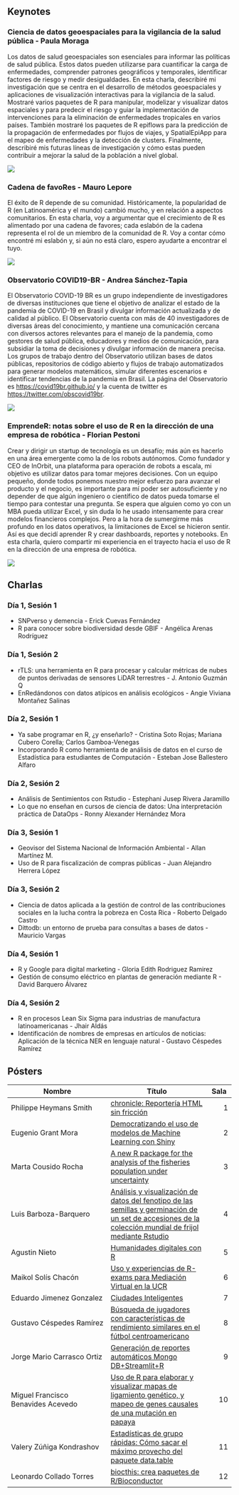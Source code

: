 ## Keynotes

### Ciencia de datos geoespaciales para la vigilancia de la salud pública - Paula Moraga

Los datos de salud geoespaciales son esenciales para informar las políticas de salud pública. Estos datos pueden utilizarse para cuantificar la carga de enfermedades, comprender patrones geográficos y temporales, identificar factores de riesgo y medir desigualdades. En esta charla, describiré mi investigación que se centra en el desarrollo de métodos geoespaciales y aplicaciones de visualización interactivas para la vigilancia de la salud. Mostraré varios paquetes de R para manipular, modelizar y visualizar datos espaciales y para predecir el riesgo y guiar la implementación de intervenciones para la eliminación de enfermedades tropicales en varios países. También mostraré los paquetes de R epiflows para la predicción de la propagación de enfermedades por flujos de viajes, y SpatialEpiApp para el mapeo de enfermedades y la detección de clusters. Finalmente, describiré mis futuras líneas de investigación y cómo estas pueden contribuir a mejorar la salud de la población a nivel global.


![](keynote2-01.png)

### Cadena de favoRes - Mauro Lepore

El éxito de R depende de su comunidad. Históricamente, la popularidad de R (en Latinoamérica y el mundo) cambió mucho, y en relación a aspectos comunitarios. En esta charla, voy a argumentar que el crecimiento de R es alimentado por una cadena de favores; cada eslabón de la cadena representa el rol de un miembro de la comunidad de R. Voy a contar cómo encontré mi eslabón y, si aún no está claro, espero ayudarte a encontrar el tuyo.

![](Keynote3-01.png)

### Observatorio COVID19-BR - Andrea Sánchez-Tapia

El Observatorio COVID-19 BR es un grupo independiente de investigadores de diversas instituciones que tiene el objetivo de analizar el estado de la pandemia de COVID-19 en Brasil y divulgar información actualizada y de calidad al público. El Observatorio cuenta con más de 40 investigadores de diversas áreas del conocimiento, y mantiene una comunicación cercana con diversos actores relevantes para el manejo de la pandemia, como gestores de salud pública, educadores y medios de comunicación, para subsidiar la toma de decisiones y divulgar información de manera precisa. Los grupos de trabajo dentro del Observatorio utilizan bases de datos públicas, repositorios de código abierto y flujos de trabajo automatizados para generar modelos matemáticos, simular diferentes escenarios e identificar tendencias de la pandemia en Brasil. La página del Observatorio es https://covid19br.github.io/ y la cuenta de twitter es https://twitter.com/obscovid19br. 


![](Keynote4-01.png)

### EmprendeR: notas sobre el uso de R en la dirección de una empresa de robótica - Florian Pestoni

Crear y dirigir un startup de tecnología es un desafío; más aún es hacerlo en una área emergente como la de los robots autónomos. Como fundador y CEO de InOrbit, una plataforma para operación de robots a escala, mi objetivo es utilizar datos para tomar mejores decisiones. Con un equipo pequeño, donde todos ponemos nuestro mejor esfuerzo para avanzar el producto y el negocio, es importante para mí poder ser autosuficiente y no depender de que algún ingeniero o científico de datos pueda tomarse el tiempo para contestar una pregunta. Se espera que alguien como yo con un MBA pueda utilizar Excel, y sin duda lo he usado intensamente para crear modelos financieros complejos. Pero a la hora de sumergirme más profundo en los datos operativos, la limitaciones de Excel se hicieron sentir. Así es que decidí aprender R y crear dashboards, reportes y notebooks. En esta charla, quiero compartir mi experiencia en el trayecto hacia el uso de R en la dirección de una empresa de robótica.

![](keynote1-01.png)

## Charlas

### Día 1, Sesión 1

* SNPverso y demencia - Erick Cuevas Fernández
* R para conocer sobre biodiversidad desde GBIF - Angélica Arenas Rodríguez

### Día 1, Sesión 2

* rTLS: una herramienta en R para procesar y calcular métricas de nubes de puntos derivadas de sensores LiDAR terrestres - J. Antonio Guzmán Q
* EnRedándonos con datos atípicos en análisis ecológicos - Angie Viviana Montañez Salinas

### Día 2, Sesión 1

* Ya sabe programar en R, ¿y enseñarlo? - Cristina Soto Rojas; Mariana Cubero Corella; Carlos Gamboa-Venegas
* Incorporando R como herramienta de análisis de datos en el curso de Estadística para estudiantes de Computación - Esteban Jose Ballestero Alfaro

### Día 2, Sesión 2

* Análisis de Sentimientos con Rstudio - Estephani Jusep Rivera Jaramillo
* Lo que no enseñan en cursos de ciencia de datos: Una interpretación práctica de DataOps - Ronny Alexander Hernández Mora

### Día 3, Sesión 1

* Geovisor del Sistema Nacional de Información Ambiental - Allan Martínez M.
* Uso de R para fiscalización de compras públicas - Juan Alejandro Herrera López

### Día 3, Sesión 2

* Ciencia de datos aplicada a la gestión de control de las contribuciones sociales en la lucha contra la pobreza en Costa Rica - Roberto Delgado Castro	
* Dittodb: un entorno de prueba para consultas a bases de datos - Mauricio Vargas	

### Día 4, Sesión 1

* R y Google para digital marketing - Gloria Edith Rodriguez Ramirez	
* Gestión de consumo eléctrico en plantas de generación mediante R - David Barquero Álvarez	

### Día 4, Sesión 2

* R en procesos Lean Six Sigma para industrias de manufactura latinoamericanas - Jhair Aldás	
* Identificación de nombres de empresas en artículos de noticias: Aplicación de la técnica NER en lenguaje natural - Gustavo Céspedes Ramírez	

## Pósters

<table class="table table-bordered table-hover table-condensed">
<thead><tr><th width="40%" title="Field #1">Nombre</th>
<th width="40%" title="Field #2">Título</th>
<th width="10%" title="Field #3">Sala</th>
</tr></thead>
<tbody><tr>
<td>Philippe Heymans Smith </td>
<td><a href="https://pheymanss.github.io/chronicle_conectaR2021/">chronicle: Reportería HTML sin fricción</a></td>
<td align="right">1</td>
</tr>
<tr>
<td>Eugenio Grant Mora</td>
<td><a href="https://rpubs.com/EugenioGrant/ConectaR2021">Democratizando el uso de modelos de Machine Learning con Shiny</a></td>
<td align="right">2</td>
</tr>
<tr>
<td>Marta Cousido Rocha</td>
<td><a href="marta_cousido.pdf">A new R package for the analysis of the fisheries population under uncertainty</a></td>
<td align="right">3</td>
</tr>
<tr>
<td>Luis Barboza-Barquero</td>
<td><a href="http://rpubs.com/LBarboza/717296">Análisis y visualización de datos del fenotipo de las semillas y germinación de un set de accesiones de la colección mundial de frijol mediante Rstudio</a></td>
<td align="right">4</td>
</tr>
<tr>
<td>Agustin Nieto </td>
<td><a href="https://estudiosmaritimossociales.org/hd_con_r.html">Humanidades digitales con R</a></td>
<td align="right">5</td>
</tr>
<tr>
<td>Maikol Solís Chacón  </td>
<td><a href="https://github.com/maikol-solis/poster-maikol-solis-conectaR-2021/blob/master/uso_y_experiencias_de_r_exams_para_mediacion_virtual_en_la_ucr.pdf">Uso y experiencias de R-exams para Mediación Virtual en la UCR</a></td>
<td align="right">6</td>
</tr>
<tr>
<td>Eduardo Jimenez Gonzalez</td>
<td><a href="url">Ciudades Inteligentes</a></td>
<td align="right">7</td>
</tr>
<tr>
<td>Gustavo Céspedes Ramírez</td>
<td><a href="https://gustavocesra.shinyapps.io/jugadores_similares/">Búsqueda de jugadores con características de rendimiento similares en el fútbol centroamericano</a></td>
<td align="right">8</td>
</tr>
<tr>
<td>Jorge Mario Carrasco Ortiz</td>
<td><a href="https://sop.defensajuridica.gov.co/reportes/conectaR/#0">Generación de reportes automáticos Mongo DB+Streamlit+R</a></td>
<td align="right">9</td>
</tr>
<tr>
<td>Miguel Francisco Benavides Acevedo</td>
<td><a href="Poster_mapas_de_ligamiento_papaya_ConectaR.pdf">Uso de R para elaborar y visualizar mapas de ligamiento genético, y mapeo de genes causales de una mutación en papaya</a></td>
<td align="right">10</td>
</tr>
 <tr>
<td>Valery Zúñiga Kondrashov</td>
<td><a href="https://telaroz.github.io/conectaR2021/index.html">Estadísticas de grupo rápidas: Cómo sacar el máximo provecho del paquete data.table</a></td>
<td align="right">11</td>
</tr>
   <tr>
<td>Leonardo Collado Torres</td>
<td><a href="https://speakerdeck.com/lcolladotor/biocthis-conectar2021">biocthis: crea paquetes de R/Bioconductor</a></td>
<td align="right">12</td>
</tr>
</tbody></table>

